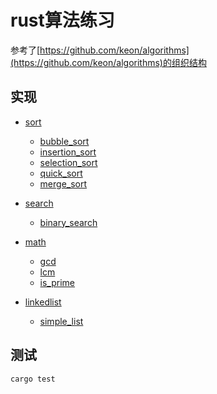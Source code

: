 # rust算法练习

参考了[https://github.com/keon/algorithms](https://github.com/keon/algorithms)的组织结构

## 实现

- [sort](src/sort/mod.rs)
    - [bubble_sort](src/sort/bubble_sort.rs)
    - [insertion_sort](src/sort/insertion_sort.rs)
    - [selection_sort](src/sort/selection_sort.rs)
    - [quick_sort](src/sort/quick_sort.rs)
    - [merge_sort](src/sort/merge_sort.rs)

- [search](src/search/mod.rs)
    - [binary_search](src/search/binary_search.rs)

- [math](src/math/mod.rs)
    - [gcd](src/math/gcd.rs)
    - [lcm](src/math/lcm.rs)
    - [is_prime](src/math/is_prime.rs)

- [linkedlist](src/linkedlist/mod.rs)
    - [simple_list](src/linkedlist/SimpleList.rs)

## 测试
`cargo test`

